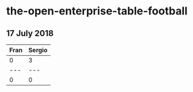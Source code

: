 # the-open-enterprise-table-football

## 17 July 2018

| Fran | Sergio |
| --- | --- |
| 0 | 3 |
|---|---|
| 0 | 0 |
